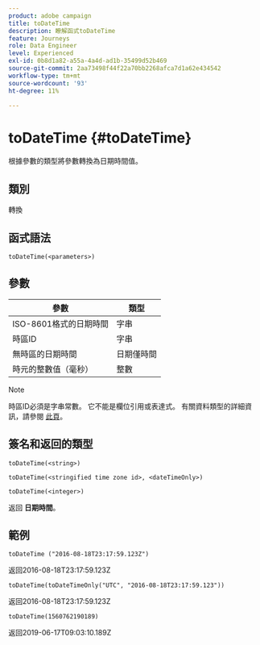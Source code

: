 ```yaml
---
product: adobe campaign
title: toDateTime
description: 瞭解函式toDateTime
feature: Journeys
role: Data Engineer
level: Experienced
exl-id: 0b8d1a82-a55a-4a4d-ad1b-35499d52b469
source-git-commit: 2aa73498f44f22a70bb2268afca7d1a62e434542
workflow-type: tm+mt
source-wordcount: '93'
ht-degree: 11%

---
```


# toDateTime {#toDateTime}

根據參數的類型將參數轉換為日期時間值。

## 類別

轉換

## 函式語法

`toDateTime(<parameters>)`

## 參數

| 參數 | 類型 |
|-----------|------------------|
| ISO-8601格式的日期時間 | 字串 |
| 時區ID | 字串 |
| 無時區的日期時間 | 日期僅時間 |
| 時元的整數值（毫秒） | 整數 |

>[!NOTE]
>
>時區ID必須是字串常數。 它不能是欄位引用或表達式。 有關資料類型的詳細資訊，請參閱 [此頁](../expression/data-types.md)。

## 簽名和返回的類型

`toDateTime(<string>)`

`toDateTime(<stringified time zone id>, <dateTimeOnly>)`

`toDateTime(<integer>)`

返回 **日期時間**。

<!--`toDateTime(<year>,<month>,<dayOfMonth>,<hour>,<minute>,<second>)`

Returns a date time with default time zone UTC.

`toDateTime(<year>,<month>,<dayOfMonth>)`
`toDateTime(<stringified timeZone>,<year>,<month>,<dayOfMonth>)`
`toDateTime(<timeZone>,<year>,<month>,<dayOfMonth>)`

Return a datetime where hour, minute and second set to 0.

`toDateTime(<stringified timeZone>,<year>,<month>,<dayOfMonth>,<hour>,<minute>,<second>)`
`toDateTime(<string>)`
`toDateTime(<string>,<integer>)`
`toDateTime(<stringified timeZone>,<dateTimeOnly)`

`toDateTime(<timeZone>,<integer>)`

Return a datetime.

-->

## 範例

`toDateTime ("2016-08-18T23:17:59.123Z")`

返回2016-08-18T23:17:59.123Z

`toDateTime(toDateTimeOnly("UTC", "2016-08-18T23:17:59.123"))`

返回2016-08-18T23:17:59.123Z

`toDateTime(1560762190189)`

返回2019-06-17T09:03:10.189Z

<!--`toDateTime ("2016-08-18T23:17:59.123", "UTC")`

Returns 2016-08-18T23:17:59.123Z.

`toDateTime("Z",2016,8,18,23,17,59)`

Returns 2016-08-18T23:17:59.000Z.

`toDateTime("Z",2016,8,18)`

Returns 2016-08-18T00:00:00.000Z.-->
